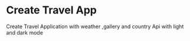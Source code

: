 # Create Travel App
 Create Travel Application with weather ,gallery and country Api with light and dark mode  
